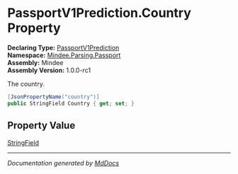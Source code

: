 ﻿<!--  
  <auto-generated>   
    The contents of this file were generated by a tool.  
    Changes to this file may be list if the file is regenerated  
  </auto-generated>   
-->

# PassportV1Prediction.Country Property

**Declaring Type:** [PassportV1Prediction](../index.md)  
**Namespace:** [Mindee.Parsing.Passport](../../index.md)  
**Assembly:** Mindee  
**Assembly Version:** 1.0.0\-rc1

The country.

```csharp
[JsonPropertyName("country")]
public StringField Country { get; set; }
```

## Property Value

[StringField](../../../Common/StringField/index.md)

___

*Documentation generated by [MdDocs](https://github.com/ap0llo/mddocs)*
